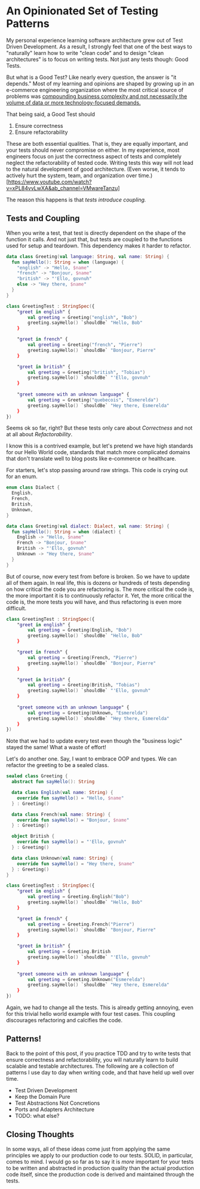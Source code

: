 # An Opinionated Set of Testing Patterns

My personal experience learning software architecture grew out of Test Driven Development. As a result, I strongly feel that one of the best ways to "naturally" learn how to write "clean code" and to design "clean architectures" is to focus on writing tests. Not just any tests though: Good Tests.

But what is a Good Test? Like nearly every question, the answer is "it depends." Most of my learning and opinions are shaped by growing up in an e-commerce engineering organization where the most critical source of problems was [compounding business complexity and not necessarily the volume of data or more technology-focused demands.](https://youtu.be/avi-TZI9t2I?t=136)

That being said, a Good Test should 

1) Ensure correctness
2) Ensure refactorability

These are both essential qualities. That is, they are equally important, and your tests should never compromise on either. In my experience, most engineers focus on just the correctness aspect of tests and completely neglect the refactorability of tested code. Writing tests this way will not lead to the natural development of good architecture. (Even worse, it tends to actively hurt the system, team, and organization over time.)[https://www.youtube.com/watch?v=xPL84vvLwXA&ab_channel=VMwareTanzu]

The reason this happens is that *tests introduce coupling.* 

## Tests and Coupling
When you write a test, that test is directly dependent on the shape of the function it calls. And not just that, but tests are coupled to the functions used for setup and teardown. This dependency makes it harder to refactor.

```kotlin
data class Greeting(val language: String, val name: String) {
  fun sayHello(): String = when (language) {
    "english" -> "Hello, $name"
    "french" -> "Bonjour, $name"
    "british" -> "'Ello, govnuh"
    else -> "Hey there, $name"
  }
}

class GreetingTest : StringSpec({
    "greet in english" {
        val greeting = Greeting("english", "Bob")
        greeting.sayHello() `shouldBe` "Hello, Bob"
    }

    "greet in french" {
        val greeting = Greeting("french", "Pierre")
        greeting.sayHello() `shouldBe` "Bonjour, Pierre"
    }

    "greet in british" {
        val greeting = Greeting("british", "Tobias")
        greeting.sayHello() `shouldBe` "'Ello, govnuh"
    }
    
    "greet someone with an unknown language" {
        val greeting = Greeting("quebecois", "Esmerelda")
        greeting.sayHello() `shouldBe` "Hey there, Esmerelda"
    }
})
```

Seems ok so far, right? But these tests only care about *Correctness* and not at all about *Refactorability*.

I know this is a contrived example, but let's pretend we have high standards for our Hello World code, standards that match more complicated domains that don't translate well to blog posts like e-commerce or healthcare.

For starters, let's stop passing around raw strings. This code is crying out for an enum.

```kotlin
enum class Dialect {
  English,
  French,
  British,
  Unknown,
}

data class Greeting(val dialect: Dialect, val name: String) {
  fun sayHello(): String = when (dialect) {
    English -> "Hello, $name"
    French -> "Bonjour, $name"
    British -> "'Ello, govnuh"
    Unknown -> "Hey there, $name"
  }
}
```

But of course, now every test from before is broken. So we have to update all of them again. In real life, this is dozens or hundreds of tests depending on how critical the code you are refactoring is. The more critical the code is, the more important it is to continuously refactor it. Yet, the more critical the code is, the more tests you will have, and thus refactoring is even more difficult.

```kotlin
class GreetingTest : StringSpec({
    "greet in english" {
        val greeting = Greeting(English, "Bob")
        greeting.sayHello() `shouldBe` "Hello, Bob"
    }

    "greet in french" {
        val greeting = Greeting(French, "Pierre")
        greeting.sayHello() `shouldBe` "Bonjour, Pierre"
    }

    "greet in british" {
        val greeting = Greeting(British, "Tobias")
        greeting.sayHello() `shouldBe` "'Ello, govnuh"
    }
    
    "greet someone with an unknown language" {
        val greeting = Greeting(Unknown, "Esmerelda")
        greeting.sayHello() `shouldBe` "Hey there, Esmerelda"
    }
})
```

Note that we had to update every test even though the "business logic" stayed the same! What a waste of effort!

Let's do another one. Say, I want to embrace OOP and types. We can refactor the greeting to be a sealed class.

```kotlin
sealed class Greeting {
  abstract fun sayHello(): String

  data class English(val name: String) {
    override fun sayHello() = "Hello, $name"
  } : Greeting()

  data class French(val name: String) {
    override fun sayHello() = "Bonjour, $name"
  } : Greeting()

  object British {
    override fun sayHello() = "'Ello, govnuh"
  } : Greeting()

  data class Unknown(val name: String) {
    override fun sayHello() = "Hey there, $name"
  } : Greeting()
}

class GreetingTest : StringSpec({
    "greet in english" {
        val greeting = Greeting.English("Bob")
        greeting.sayHello() `shouldBe` "Hello, Bob"
    }

    "greet in french" {
        val greeting = Greeting.French("Pierre")
        greeting.sayHello() `shouldBe` "Bonjour, Pierre"
    }

    "greet in british" {
        val greeting = Greeting.British
        greeting.sayHello() `shouldBe` "'Ello, govnuh"
    }
    
    "greet someone with an unknown language" {
        val greeting = Greeting.Unknown("Esmerelda")
        greeting.sayHello() `shouldBe` "Hey there, Esmerelda"
    }
})
```

Again, we had to change all the tests. This is already getting annoying, even for this trivial hello world example with four test cases. This coupling discourages refactoring and calcifies the code.

## Patterns!
Back to the point of this post, if you practice TDD and try to write tests that ensure correctness and refactorability, you will naturally learn to build scalable and testable architectures. The following are a collection of patterns I use day to day when writing code, and that have held up well over time.

- Test Driven Development
- Keep the Domain Pure
- Test Abstractions Not Concretions
- Ports and Adapters Architecture
- TODO: what else?

## Closing Thoughts
In some ways, all of these ideas come just from applying the same principles we apply to our production code to our tests. SOLID, in particular, comes to mind. I would go so far as to say it is *more* important for your tests to be written and abstracted in production quality than the actual production code itself, since the production code is derived and maintained through the tests.